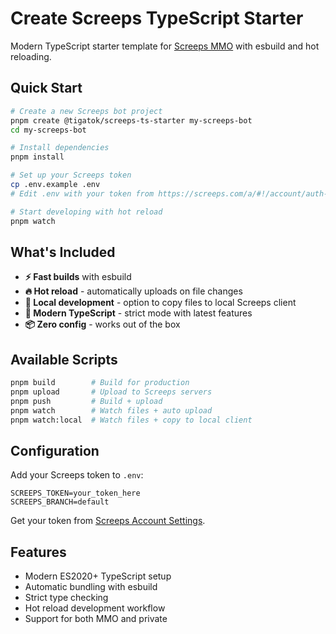 # Create Screeps TypeScript Starter

Modern TypeScript starter template for [Screeps MMO](https://screeps.com/) with esbuild and hot reloading.

## Quick Start

```bash
# Create a new Screeps bot project
pnpm create @tigatok/screeps-ts-starter my-screeps-bot
cd my-screeps-bot

# Install dependencies
pnpm install

# Set up your Screeps token
cp .env.example .env
# Edit .env with your token from https://screeps.com/a/#!/account/auth-tokens

# Start developing with hot reload
pnpm watch
```

## What's Included

- **⚡ Fast builds** with esbuild
- **🔥 Hot reload** - automatically uploads on file changes
- **📁 Local development** - option to copy files to local Screeps client
- **🎯 Modern TypeScript** - strict mode with latest features
- **📦 Zero config** - works out of the box

## Available Scripts

```bash
pnpm build        # Build for production
pnpm upload       # Upload to Screeps servers
pnpm push         # Build + upload
pnpm watch        # Watch files + auto upload
pnpm watch:local  # Watch files + copy to local client
```

## Configuration

Add your Screeps token to `.env`:

```env
SCREEPS_TOKEN=your_token_here
SCREEPS_BRANCH=default
```

Get your token from [Screeps Account Settings](https://screeps.com/a/#!/account/auth-tokens).

## Features

- Modern ES2020+ TypeScript setup
- Automatic bundling with esbuild
- Strict type checking
- Hot reload development workflow
- Support for both MMO and private
